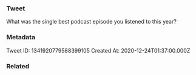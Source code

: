 ### Tweet
What was the single best podcast episode you listened to this year?

### Metadata
Tweet ID: 1341920779588399105
Created At: 2020-12-24T01:37:00.000Z

### Related

